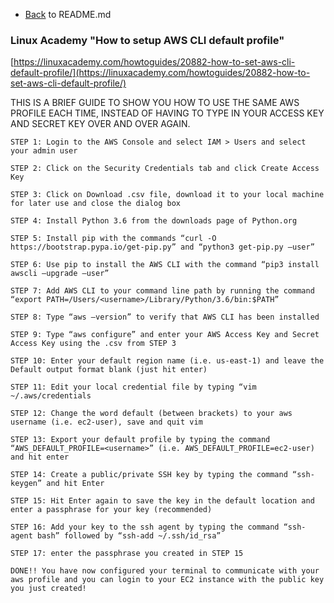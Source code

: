 - [Back](README.md) to README.md

### Linux Academy "How to setup AWS CLI default profile"

[https://linuxacademy.com/howtoguides/20882-how-to-set-aws-cli-default-profile/](https://linuxacademy.com/howtoguides/20882-how-to-set-aws-cli-default-profile/)


THIS IS A BRIEF GUIDE TO SHOW YOU HOW TO USE THE SAME AWS PROFILE EACH TIME, INSTEAD OF HAVING TO TYPE IN YOUR ACCESS KEY AND SECRET KEY OVER AND OVER AGAIN.
```
STEP 1: Login to the AWS Console and select IAM > Users and select your admin user

STEP 2: Click on the Security Credentials tab and click Create Access Key

STEP 3: Click on Download .csv file, download it to your local machine for later use and close the dialog box

STEP 4: Install Python 3.6 from the downloads page of Python.org

STEP 5: Install pip with the commands “curl -O https://bootstrap.pypa.io/get-pip.py” and “python3 get-pip.py –user”

STEP 6: Use pip to install the AWS CLI with the command “pip3 install awscli –upgrade –user”

STEP 7: Add AWS CLI to your command line path by running the command “export PATH=/Users/<username>/Library/Python/3.6/bin:$PATH”

STEP 8: Type “aws –version” to verify that AWS CLI has been installed

STEP 9: Type “aws configure” and enter your AWS Access Key and Secret Access Key using the .csv from STEP 3

STEP 10: Enter your default region name (i.e. us-east-1) and leave the Default output format blank (just hit enter)

STEP 11: Edit your local credential file by typing “vim ~/.aws/credentials

STEP 12: Change the word default (between brackets) to your aws username (i.e. ec2-user), save and quit vim

STEP 13: Export your default profile by typing the command “AWS_DEFAULT_PROFILE=<username>” (i.e. AWS_DEFAULT_PROFILE=ec2-user) and hit enter

STEP 14: Create a public/private SSH key by typing the command “ssh-keygen” and hit Enter

STEP 15: Hit Enter again to save the key in the default location and enter a passphrase for your key (recommended)

STEP 16: Add your key to the ssh agent by typing the command “ssh-agent bash” followed by “ssh-add ~/.ssh/id_rsa”

STEP 17: enter the passphrase you created in STEP 15

DONE!! You have now configured your terminal to communicate with your aws profile and you can login to your EC2 instance with the public key you just created!
```
